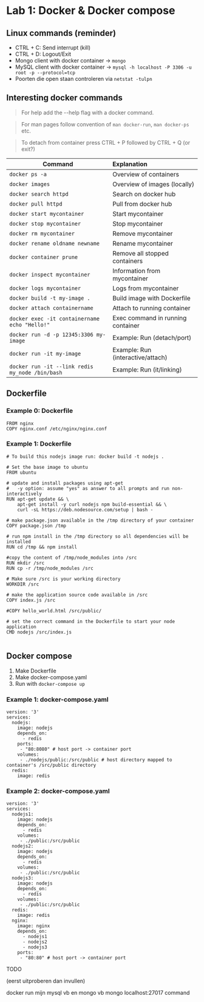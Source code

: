 # Lab 1: Docker & Docker compose

## Linux commands (reminder)

- CTRL + C: Send interrupt (kill)
- CTRL + D: Logout/Exit
- Mongo client with docker container -> ``mongo ``
- MySQL client with docker container -> ``mysql -h localhost -P 3306 -u root -p --protocol=tcp``
- Poorten die open staan controleren via ``netstat -tulpn``

## Interesting docker commands

> For help add the --help flag with a docker command.

> For man pages follow convention of ``man docker-run``, ``man docker-ps`` etc.

> To detach from container press CTRL + P followed by CTRL + Q (or exit?)

| Command                                         | Explanation                       |
| ----------------------------------------------- |:--------------------------------- |
| `docker ps -a`                                  | Overview of containers            |
| `docker images`                                 | Overview of images (locally)      |
| `docker search httpd`                           | Search on docker hub              |
| `docker pull httpd`                             | Pull from docker hub              |
| `docker start mycontainer`                      | Start mycontainer                 |
| `docker stop mycontainer`                       | Stop mycontainer                  |
| `docker rm mycontainer`                         | Remove mycontainer                |
| `docker rename oldname newname`                 | Rename mycontainer                |
| `docker container prune`                        | Remove all stopped containers     |
| `docker inspect mycontainer`                    | Information from mycontainer      |
| `docker logs mycontainer`                       | Logs from mycontainer             |
| `docker build -t my-image .`                    | Build image with Dockerfile       |
| `docker attach containername`                   | Attach to running container       |
| `docker exec -it containername echo "Hello!"`   | Exec command in running container |
| `docker run -d -p 12345:3306 my-image`          | Example: Run (detach/port)        |
| `docker run -it my-image`                       | Example: Run (interactive/attach) |
| `docker run -it --link redis my_node /bin/bash` | Example: Run (it/linking)         |

## Dockerfile

### Example 0: Dockerfile

```
FROM nginx
COPY nginx.conf /etc/nginx/nginx.conf
```

### Example 1: Dockerfile

```
# To build this nodejs image run: docker build -t nodejs .

# Set the base image to ubuntu
FROM ubuntu
 
# update and install packages using apt-get
#	-y option: assume "yes" as answer to all prompts and run non-interactively
RUN apt-get update && \ 
    apt-get install -y curl nodejs npm build-essential && \ 
    curl -sL https://deb.nodesource.com/setup | bash - 

# make package.json available in the /tmp directory of your container 
COPY package.json /tmp

# run npm install in the /tmp directory so all dependencies will be installed
RUN cd /tmp && npm install

#copy the content of /tmp/node_modules into /src
RUN mkdir /src
RUN cp -r /tmp/node_modules /src

# Make sure /src is your working directory
WORKDIR /src

# make the application source code available in /src
COPY index.js /src

#COPY hello_world.html /src/public/

# set the correct command in the Dockerfile to start your node application
CMD nodejs /src/index.js 


```


## Docker compose

1. Make Dockerfile
2. Make docker-compose.yaml
3. Run with ``docker-compose up``

### Example 1: docker-compose.yaml

```
version: '3'
services:
  nodejs:
    image: nodejs 
    depends_on:
      - redis 
    ports:
     - "80:8080" # host port -> container port
    volumes:
     - ./nodejs/public:/src/public # host directory mapped to container's /src/public directory
  redis:
    image: redis

```

### Example 2: docker-compose.yaml

```
version: '3'
services:  
  nodejs1:
    image: nodejs 
    depends_on:
      - redis 
    volumes:
     - ./public:/src/public
  nodejs2:
    image: nodejs 
    depends_on:
      - redis 
    volumes:
     - ./public:/src/public
  nodejs3:
    image: nodejs 
    depends_on:
      - redis 
    volumes:
     - ./public:/src/public
  redis:
    image: redis
  nginx:
    image: nginx
    depends_on:
      - nodejs1
      - nodejs2 
      - nodejs3 
    ports:
     - "80:80" # host port -> container port

```


TODO

(eerst uitproberen dan invullen)

docker run mijn mysql vb en mongo vb
mongo localhost:27017 command

